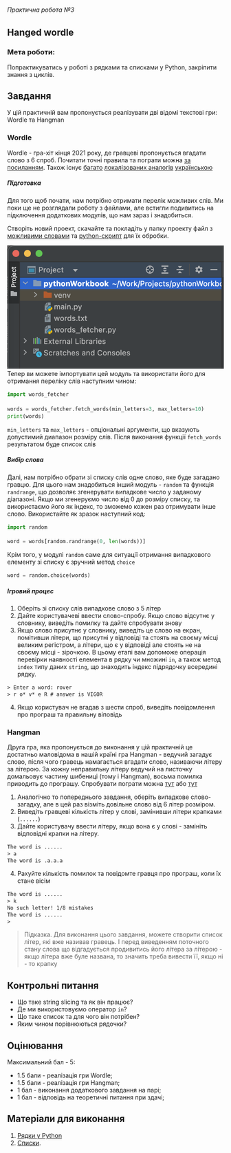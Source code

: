 ###### Практична робота №3
## Hanged wordle

### Мета роботи:
Попрактикуватись у роботі з рядками та списками у Python, закріпити знання з циклів.

## Завдання
У цій практичній вам пропонується реалізувати дві відомі текстові гри: Wordle та Hangman

### Wordle
Wordle - гра-хіт кінця 2021 року, де гравцеві пропонується вгадати слово з 6 спроб. Почитати точні правила та пограти можна [за посиланням](https://www.nytimes.com/games/wordle/index.html). Також існує [багато](https://wordle.global/uk) [локалізованих аналогів](https://kuryliak.pp.ua/doc/jsgames/words/index.html) [українською](https://wordle.global/uk)

##### Підготовка
Для того щоб почати, нам потрібно отримати перелік можливих слів. Ми поки ще не розглядали роботу з файлами, але встигли подивитись на підключення додаткових модулів, що нам зараз і знадобиться.

Створіть новий проект, скачайте та покладіть у папку проекту файл з [можливими словами](res/words.txt) та [python-скрипт](res/words_fetcher.py) для їх обробки.

![](res/as_3_1.png)
Тепер ви можете імпортувати цей модуль та використати його для отримання переліку слів наступним чином:

```Python
import words_fetcher

words = words_fetcher.fetch_words(min_letters=3, max_letters=10)
print(words)
```
`min_letters` та `max_letters` - опціональні аргументи, що вказують допустимий диапазон розміру слів. Після виконання функції `fetch_words` результатом буде список слів

##### Вибір слова
Далі, нам потрібно обрати зі списку слів одне слово, яке буде загадано гравцю. Для цього нам знадобиться інший модуль - `random` та функція `randrange`, що дозволяє згенерувати випадкове число у заданому діапазоні. Якщо ми згенеруємо число від 0 до розміру списку, та використаємо його як індекс, то зможемо кожен раз отримувати інше слово. Використайте як зразок наступний код:
```Python
import random

word = words[random.randrange(0, len(words))]
```
Крім того, у модулі `random` саме для ситуації отримання випадкового елементу зі списку є зручний метод `choice`
```Python
word = random.choice(words)
```

##### Ігровий процес
1. Оберіть зі списку слів випадкове слово з 5 літер
2. Дайте користувачеві ввести слово-спробу. Якщо слово відсутнє у словнику, виведіть помилку та дайте спробувати знову
3. Якщо слово присутнє у словнику, виведіть це слово на екран, помітивши літери, що присутні у відповіді та стоять на своєму місці великим регістром, а літери, що є у відповіді але стоять не на своєму місці - зірочкою.  В цьому етапі вам допоможе операція перевірки наявності елемента в рядку чи множині `in`, а також метод `index` типу даних `string`, що знаходить індекс підрядочку всередині рядку.
```
> Enter a word: rover
> r o* v* e R # answer is VIGOR
```
4. Якщо користувач не вгадав з шести спроб, виведіть повідомлення про програш та правильну віповідь


### Hangman
Друга гра, яка пропонується до виконання у цій практичній це достатньо маловідома в нашій країні гра Hangman - ведучий загадує слово, після чого гравець намагається вгадати слово, називаючи літеру за літерою. За кожну неправильну літеру ведучий на листочку домальовує частину шибениці (тому і Hangman), восьма помилка приводить до програшу. Спробувати пограти можна [тут](https://hangmanwordgame.com/?fca=1&success=0#/) або [тут](https://thewordsearch.com/hangman/)

1. Аналогічно то попереднього завдання, оберіть випадкове слово-загадку, але в цей раз візміть довільне слово від 6 літер розміром.
2. Виведіть гравцеві кількість літер у слові, замінивши літери крапками (`......`)
3. Дайте користувачу ввести літеру, якщо вона є у слові - замініть відповідні крапки на літеру.
```
The word is ......
> a
The word is .a.a.a
```
4. Рахуйте кількість помилок та повідомте гравця про програш, коли їх стане вісім
```
The word is ......
> k
No such letter! 1/8 mistakes
The word is ......
> 
```

> Підказка. Для виконання цього завдання, можете створити список літер, які вже називав гравець. І перед виведенням поточного стану слова що відгадується продивитись його літера за літерою - якщо літера вже буле названа, то значить треба вивести її, якщо ні - то крапку

## Контрольні питання
- Що таке string slicing та як він працює?
- Де ми використовуємо оператор `in`?
- Що таке список та для чого він потрібен?
- Яким чином порівнюються рядочки? 

## Оцінювання

Максимальний бал - 5:
- 1.5 бали - реалізація гри Wordle;
- 1.5 бали - реалізація гри Hangman;
- 1 бал - виконання додаткового завдання на парі;
- 1 бал - відповідь на теоретичні питання при здачі;


## Матеріали для виконання
1. [Рядки у Python](https://hyperskill.org/knowledge-map/993)
2. [Списки](https://hyperskill.org/knowledge-map/1206).
